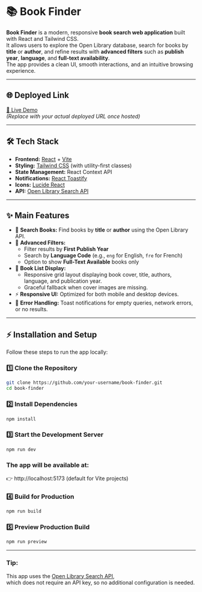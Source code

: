 # 📚 Book Finder

**Book Finder** is a modern, responsive **book search web application** built with React and Tailwind CSS.  
It allows users to explore the Open Library database, search for books by **title** or **author**, and refine results with **advanced filters** such as **publish year**, **language**, and **full-text availability**.  
The app provides a clean UI, smooth interactions, and an intuitive browsing experience.

---

## 🌐 Deployed Link
[🔗 Live Demo](https://your-deployed-link.com)  
*(Replace with your actual deployed URL once hosted)*

---

## 🛠 Tech Stack
- **Frontend:** [React](https://react.dev/) + [Vite](https://vitejs.dev/)
- **Styling:** [Tailwind CSS](https://tailwindcss.com/) (with utility-first classes)
- **State Management:** React Context API
- **Notifications:** [React Toastify](https://fkhadra.github.io/react-toastify/)
- **Icons:** [Lucide React](https://lucide.dev/)
- **API:** [Open Library Search API](https://openlibrary.org/developers/api)

---

## ✨ Main Features
- 🔎 **Search Books:** Find books by **title** or **author** using the Open Library API.  
- 🧩 **Advanced Filters:**  
  - Filter results by **First Publish Year**  
  - Search by **Language Code** (e.g., `eng` for English, `fre` for French)  
  - Option to show **Full-Text Available** books only  
- 📖 **Book List Display:**  
  - Responsive grid layout displaying book cover, title, authors, language, and publication year.  
  - Graceful fallback when cover images are missing.  
- ⚡ **Responsive UI:** Optimized for both mobile and desktop devices.
- 🔔 **Error Handling:** Toast notifications for empty queries, network errors, or no results.

---

## ⚡ Installation and Setup

Follow these steps to run the app locally:

### 1️⃣ Clone the Repository
```bash
git clone https://github.com/your-username/book-finder.git
cd book-finder
```
### 2️⃣ Install Dependencies
```bash
npm install
```
### 3️⃣ Start the Development Server
```bash
npm run dev
```
### The app will be available at:
👉 http://localhost:5173 (default for Vite projects)

### 4️⃣ Build for Production
```bash
npm run build
```
### 5️⃣ Preview Production Build
```bash
npm run preview
```
---
### Tip:  
This app uses the [Open Library Search API](https://openlibrary.org/developers/api),  
which does not require an API key, so no additional configuration is needed.

